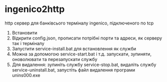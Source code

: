 # ingenico2http
http сервер для банківсього терміналу ingenico, підключеного по tcp

1. Встановити
2. Відкрити config.json, прописати потрібні порти та адреси, як серверу так і терміналу
3. Запустити service-install.bat для встановлення як служби
4. Можна за допомогою service-start.bat і т.д. запускати, зупиняти, оноволювати та перезапускати службу
5. Для видалення: зупиніть службу service-stop.bat, видаліть службу service-uninstall.bat, запустіть файл видалення програми unins000.exe
